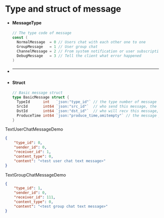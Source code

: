 # Type and struct of message

- #### MessageType

  ```go
  // The type code of message
  const (
  	NormalMessage  = 0 // Users chat with each other one to one
  	GroupMessage   = 1 // User group chat
  	ChannelMessage = 2 // From system notification or user subscription
  	DebugMessage   = 3 // Tell the client what error happened
  )
  ```

- #### 

  ----

- #### Struct

  ```go
  // Basic message struct
  type BasicMessage struct {
  	TypeId      int   `json:"type_id"` // the type number of message
  	SrcId       int64 `json:"src_id"`  // who send this message, the sender id
  	DstId       int64 `json:"dst_id"`  // who will recv this message, the receiver id
  	ProduceTime int64 `json:"produce_time,omitempty"` // the message produce time
  }
  ```



TextUserChatMessageDemo

```json
{
    "type_id": 0,
    "sender_id": 0,
    "receiver_id": 1,
    "content_type": 0,
    "content": "<test user chat text message>"
}
```

TextGroupChatMessageDemo

```json
{
    "type_id": 1,
    "sender_id": 0,
    "receiver_id": 111,
    "content_type": 0,
    "content": "<test group chat text message>"
}
```

